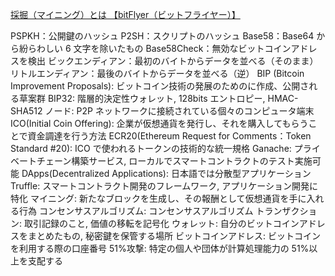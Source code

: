 [採掘（マイニング）とは 【bitFlyer（ビットフライヤー）】](https://bitflyer.com/ja-jp/glossary/mining)

>

PSPKH：公開鍵のハッシュ
P2SH：スクリプトのハッシュ
Base58：Base64 から紛らわしい 6 文字を除いたもの
Base58Check：無効なビットコインアドレスを検出
ビックエンディアン：最初のバイトからデータを並べる（そのまま）
リトルエンディアン：最後のバイトからデータを並べる（逆）
BIP (Bitcoin Improvement Proposals): ビットコイン技術の発展のためのに作成、公開される草案群
BIP32: 階層的決定性ウォレット, 128bits エントロピー, HMAC-SHA512
ノード: P2P ネットワークに接続されている個々のコンピュータ端末
ICO(Initial Coin Offering): 企業が仮想通貨を発行し、それを購入してもらうことで資金調達を行う方法
ECR20(Ethereum Request for Comments：Token Standard #20): ICO で使われるトークンの技術的な統一規格
Ganache: プライベートチェーン構築サービス, ローカルでスマートコントラクトのテスト実施可能
DApps(Decentralized Applications): 日本語では分散型アプリケーション
Truffle: スマートコントラクト開発のフレームワーク, アプリケーション開発に特化
マイニング: 新たなブロックを生成し、その報酬として仮想通貨を手に入れる行為
コンセンサスアルゴリズム: コンセンサスアルゴリズム
トランザクション: 取引記録のこと, 価値の移転を記号化
ウォレット: 自分のビットコインアドレスをまとめたもの, 秘密鍵を保管する場所
ビットコインアドレス: ビットコインを利用する際の口座番号
51%攻撃: 特定の個人や団体が計算処理能力の 51%以上を支配する
